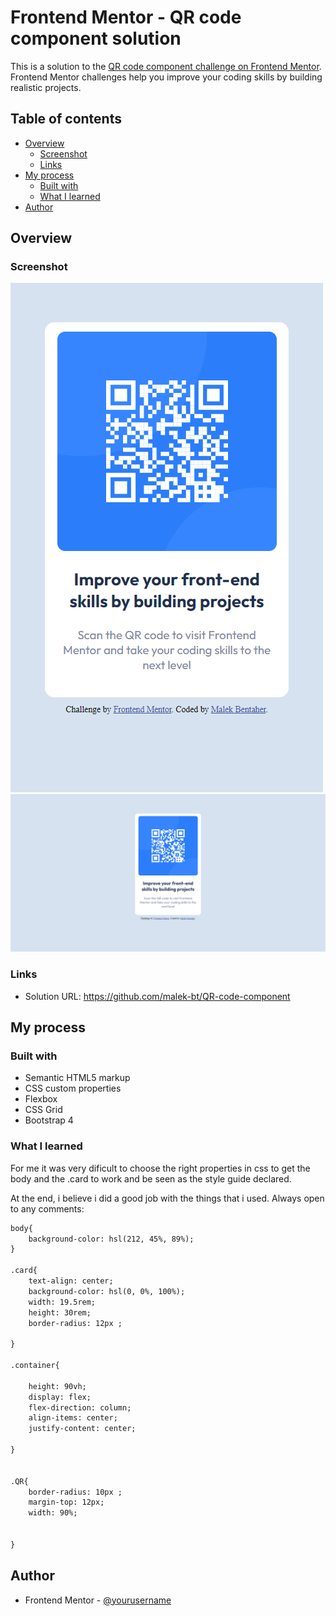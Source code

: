 # Frontend Mentor - QR code component solution

This is a solution to the [QR code component challenge on Frontend Mentor](https://www.frontendmentor.io/challenges/qr-code-component-iux_sIO_H). Frontend Mentor challenges help you improve your coding skills by building realistic projects. 

## Table of contents

- [Overview](#overview)
  - [Screenshot](#screenshot)
  - [Links](#links)
- [My process](#my-process)
  - [Built with](#built-with)
  - [What I learned](#what-i-learned)
- [Author](#author)



## Overview

### Screenshot

![](screen1.png)
![](screen2.png)

 
### Links

- Solution URL: https://github.com/malek-bt/QR-code-component


## My process

### Built with

- Semantic HTML5 markup
- CSS custom properties
- Flexbox
- CSS Grid
- Bootstrap 4

### What I learned

For me it was very dificult to choose the right properties in css to get the body and the .card to work and be seen as the style guide declared.

At the end, i believe i did a good job with the things that i used. Always open to any comments:

```html
body{
    background-color: hsl(212, 45%, 89%);
}

.card{
    text-align: center;
    background-color: hsl(0, 0%, 100%);
    width: 19.5rem;
    height: 30rem;
    border-radius: 12px ;
    
}

.container{
    
    height: 90vh;
    display: flex;
    flex-direction: column;
    align-items: center;
    justify-content: center;
    
}


.QR{
    border-radius: 10px ;
    margin-top: 12px;
    width: 90%;
    
    
}
```
## Author


- Frontend Mentor - [@yourusername](https://www.frontendmentor.io/profile/malek-bt)



